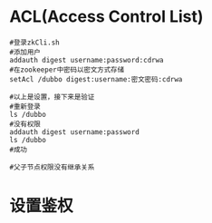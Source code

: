 # ACL(Access Control List)

```shell
#登录zkCli.sh
#添加用户
addauth digest username:password:cdrwa
#在zookeeper中密码以密文方式存储
setAcl /dubbo digest:username:密文密码:cdrwa

#以上是设置，接下来是验证
#重新登录
ls /dubbo
#没有权限
addauth digest username:password
ls /dubbo
#成功

#父子节点权限没有继承关系

```







# 设置鉴权

